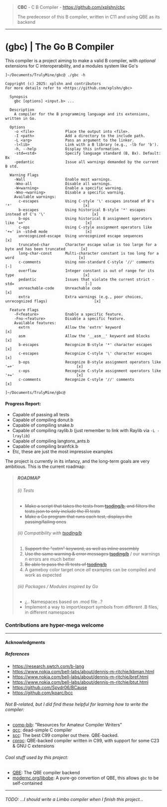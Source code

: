 > __CBC__ - C B Compiler - https://github.com/xplshn/cbc
>
> The predecesor of this B compiler, written in C11 and using QBE as its backend
---

# (gbc) | The Go B Compiler

This compiler is a project aiming to make a valid B compiler, with _optional_ extensions for C interoperability, and a modules system like Go's

```
]~/Documents/TrulyMine/gbc@ ./gbc -h

Copyright (c) 2025: xplshn and contributors
For more details refer to <https://github.com/xplshn/gbc>

  Synopsis
    gbc [options] <input.b> ...

  Description
    A compiler for the B programming language and its extensions, written in Go.

  Options
    -o <file>              Place the output into <file>.
    -I <path>              Add a directory to the include path.
    -L <arg>               Pass an argument to the linker.
    -l<lib>                Link with a B library (e.g., -lb for 'b').
    -h, --help             Display this information.
    -std=<std>             Specify language standard (B, Bx). Default: Bx
    -pedantic              Issue all warnings demanded by the current B std.

  Warning Flags
    -Wall                  Enable most warnings.
    -Wno-all               Disable all warnings.
    -W<warning>            Enable a specific warning.
    -Wno-<warning>         Disable a specific warning.
    Available warnings:
      c-escapes            Using C-style '\' escapes instead of B's '*'                                [x]
      b-escapes            Using historical B-style '*' escapes instead of C's '\'                     [x]
      b-ops                Using historical B assignment operators like '=+'                           [x]
      c-ops                Using C-style assignment operators like '+=' in -std=B mode                 [x]
      unrecognized-escape  Using unrecognized escape sequences                                         [x]
      truncated-char       Character escape value is too large for a byte and has been truncated       [x]
      long-char-const      Multi-character constant is too long for a word                             [x]
      c-comments           Using non-standard C-style '//' comments                                    [-]
      overflow             Integer constant is out of range for its type                               [x]
      pedantic             Issues that violate the current strict -std=                                [-]
      unreachable-code     Unreachable code                                                            [x]
      extra                Extra warnings (e.g., poor choices, unrecognized flags)                     [x]

  Feature Flags
    -F<feature>            Enable a specific feature.
    -Fno-<feature>         Disable a specific feature.
    Available features:
      extrn                Allow the 'extrn' keyword                                                   [x]
      asm                  Allow the '__asm__' keyword and blocks                                      [x]
      b-escapes            Recognize B-style '*' character escapes                                     [x]
      c-escapes            Recognize C-style '\' character escapes                                     [x]
      b-ops                Recognize B-style assignment operators like '=+'                            [x]
      c-ops                Recognize C-style assignment operators like '+='                            [x]
      c-comments           Recognize C-style '//' comments                                             [x]

]~/Documents/TrulyMine/gbc@  
```

#### Progress Report:
- Capable of passing all tests
- Capable of compiling donut.b
- Capable of compiling snake.b
- Capable of compiling raylib.b (just remember to link with Raylib via `-L -lraylib`)
- Capable of compiling langtons_ants.b
- Capable of compiling brainfck.b
- Etc, these are just the most impressive examples

The project is currently in its infancy, and the long-term goals are very ambitious. This is the current roadmap:

> ##### ROADMAP
>
> ###### (i) Tests
> * ~~Make a script that takes the tests from [tsoding/b](https://github.com/tsoding/b), and filters the tests.json to only include the IR tests~~
> * ~~Make a Go program that runs each test, displays the passing/failing ones~~
>
> ###### (ii) Compatibility with [tsoding/b](https://github.com/tsoding/b)
> 1. ~~Support the "extrn" keyword, as well as inline assembly~~
> 2. ~~Use the same warning & error messages [tsoding/b](https://github.com/tsoding/b)~~ / our warnings n errors are much better
> 3. ~~Be able to pass the IR tests of [tsoding/b](https://github.com/tsoding/b)~~
> 4. A gameboy color target once _all_ examples can be compiled and work as expected
> 
> ###### (iii) Packages / Modules inspired by Go
> * ¿.. Namespaces based on .mod file ..?
> * Implement a way to import/export symbols from different .B files, in different namespaces
>

### Contributions are hyper-mega welcome

---

#### Acknowledgments

##### References
- https://research.swtch.com/b-lang
- https://www.nokia.com/bell-labs/about/dennis-m-ritchie/kbman.html
- https://www.nokia.com/bell-labs/about/dennis-m-ritchie/bref.html
- https://www.nokia.com/bell-labs/about/dennis-m-ritchie/btut.html
- https://github.com/Spydr06/BCause
- https://github.com/kparc/bcc
###### Not B-related, but I did find these helpful for learning how to write the compiler:
- [comp-bib](https://c9x.me/compile/bib/): "Resources for Amateur Compiler Writers"
- [qcc](https://c9x.me/qcc): dead-simple C compiler
- [scc](https://www.simple-cc.org): The best C99 compiler out there. QBE-backed.
- [cproc](https://github.com/michaelforney/cproc): QBE-backed compiler written in C99, with support for some C23 & GNU C extensions

###### Cool stuff used by this project:
- [QBE](https://c9x.me/compile/): The QBE compiler backend
- [modernc.org/libqbe](modernc.org/libqbe): A pure-go convertion of QBE, this allows `gbc` to be self-contained

---

###### TODO: ...I should write a Limbo compiler when I finish this project...
